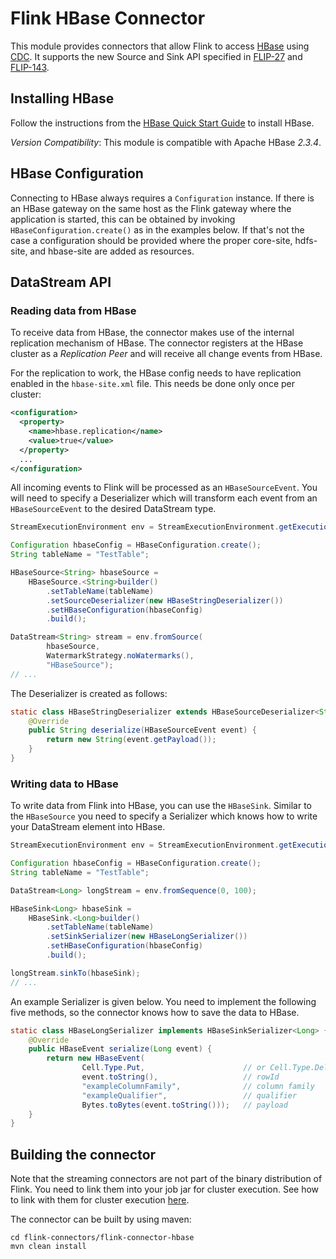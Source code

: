 # Flink HBase Connector

This module provides connectors that allow Flink to access [HBase](https://hbase.apache.org/) using [CDC](https://en.wikipedia.org/wiki/Change_data_capture). 
It supports the new Source and Sink API specified in [FLIP-27](https://cwiki.apache.org/confluence/display/FLINK/FLIP-27%3A+Refactor+Source+Interface) and [FLIP-143](https://cwiki.apache.org/confluence/display/FLINK/FLIP-143%3A+Unified+Sink+API).

## Installing HBase

Follow the instructions from the [HBase Quick Start Guide](http://hbase.apache.org/book.html#quickstart) to install HBase.

*Version Compatibility*: This module is compatible with Apache HBase *2.3.4*.

## HBase Configuration

Connecting to HBase always requires a `Configuration` instance.
If there is an HBase gateway on the same host as the Flink gateway where the application is started, this can be obtained by invoking `HBaseConfiguration.create()` as in the examples below.
If that's not the case a configuration should be provided where the proper core-site, hdfs-site, and hbase-site are added as resources.

## DataStream API

### Reading data from HBase

To receive data from HBase, the connector makes use of the internal replication mechanism of HBase. 
The connector registers at the HBase cluster as a *Replication Peer* and will receive all change events from HBase.

For the replication to work, the HBase config needs to have replication enabled in the `hbase-site.xml` file.
This needs be done only once per cluster:
```xml
<configuration>
  <property>
    <name>hbase.replication</name>
    <value>true</value>
  </property>
  ...
</configuration>
```
All incoming events to Flink will be processed as an `HBaseSourceEvent`. 
You will need to specify a Deserializer which will transform each event from an `HBaseSourceEvent` to the desired DataStream type.

```java
StreamExecutionEnvironment env = StreamExecutionEnvironment.getExecutionEnvironment();

Configuration hbaseConfig = HBaseConfiguration.create();
String tableName = "TestTable";

HBaseSource<String> hbaseSource =
    HBaseSource.<String>builder()
        .setTableName(tableName)
        .setSourceDeserializer(new HBaseStringDeserializer())
        .setHBaseConfiguration(hbaseConfig)
        .build();

DataStream<String> stream = env.fromSource(
        hbaseSource,
        WatermarkStrategy.noWatermarks(),
        "HBaseSource");
// ...
```

The Deserializer is created as follows:

```java
static class HBaseStringDeserializer extends HBaseSourceDeserializer<String> {
    @Override
    public String deserialize(HBaseSourceEvent event) {
        return new String(event.getPayload());
    }
}
```

### Writing data to HBase
To write data from Flink into HBase, you can use the `HBaseSink`.
Similar to the `HBaseSource` you need to specify a Serializer which knows how to write your DataStream element into HBase.

```java
StreamExecutionEnvironment env = StreamExecutionEnvironment.getExecutionEnvironment();

Configuration hbaseConfig = HBaseConfiguration.create();
String tableName = "TestTable";

DataStream<Long> longStream = env.fromSequence(0, 100);

HBaseSink<Long> hbaseSink =
    HBaseSink.<Long>builder()
        .setTableName(tableName)
        .setSinkSerializer(new HBaseLongSerializer())
        .setHBaseConfiguration(hbaseConfig)
        .build();

longStream.sinkTo(hbaseSink);
// ...
```
An example Serializer is given below. You need to implement the following five methods, so the connector 
knows how to save the data to HBase.
```java
static class HBaseLongSerializer implements HBaseSinkSerializer<Long> {
    @Override
    public HBaseEvent serialize(Long event) {
        return new HBaseEvent(
                Cell.Type.Put,                      // or Cell.Type.Delete
                event.toString(),                   // rowId
                "exampleColumnFamily",              // column family
                "exampleQualifier",                 // qualifier
                Bytes.toBytes(event.toString()));   // payload
    }
}
```

## Building the connector

Note that the streaming connectors are not part of the binary distribution of Flink.
You need to link them into your job jar for cluster execution.
See how to link with them for cluster execution [here](https://ci.apache.org/projects/flink/flink-docs-stable/dev/project-configuration.html#adding-connector-and-library-dependencies).

The connector can be built by using maven:

```
cd flink-connectors/flink-connector-hbase
mvn clean install
```
